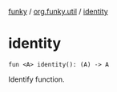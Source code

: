 [funky](../index.md) / [org.funky.util](index.md) / [identity](.)

# identity

`fun <A> identity(): (A) -> A`

Identify function.

